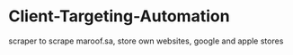 # Client-Targeting-Automation
scraper to scrape maroof.sa, store own websites, google and apple stores 
